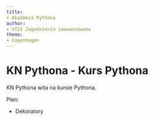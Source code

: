 ```yaml
---
title:
- Akademia Pythona
author:
- VIII Zagadnienia zaawansowane
theme:
- Copenhagen
---
```



# KN Pythona - Kurs Pythona

KN Pythona wita na kursie Pythona.

Plan:

+ Dekoratory